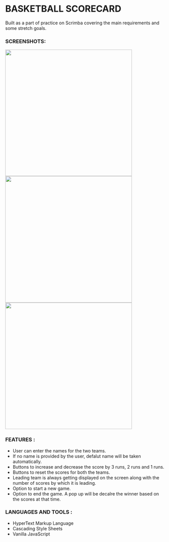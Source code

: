 # BASKETBALL SCORECARD  
Built as a part of practice on Scrimba covering the main requirements and some stretch goals. 

### SCREENSHOTS:
<img src = "https://user-images.githubusercontent.com/91181981/208547594-7555263c-4a87-4085-aac2-79a551281f83.png" width="400px">
<img src = "https://user-images.githubusercontent.com/91181981/208548156-05b65bcb-9391-4ba8-921a-65d2f052d101.png" width="400px">
<img src = "https://user-images.githubusercontent.com/91181981/208548233-e1942418-e311-45ea-8b5e-617f2bdabe4c.png" width="400px">


### FEATURES :
* User can enter the names for the two teams.  
* If no name is provided by the user, defalut name will be taken automatically.
* Buttons to increase and decrease the score by 3 runs, 2 runs and 1 runs.
* Buttons to reset the scores for both the teams. 
* Leading team is always getting displayed on the screen along with the number of scores by which it is leading. 
* Option to start a new game. 
* Option to end the game. A pop up will be decalre the winner based on the scores at that time. 

### LANGUAGES AND TOOLS :
* HyperText Markup Language
* Cascading Style Sheets
* Vanilla JavaScript 



